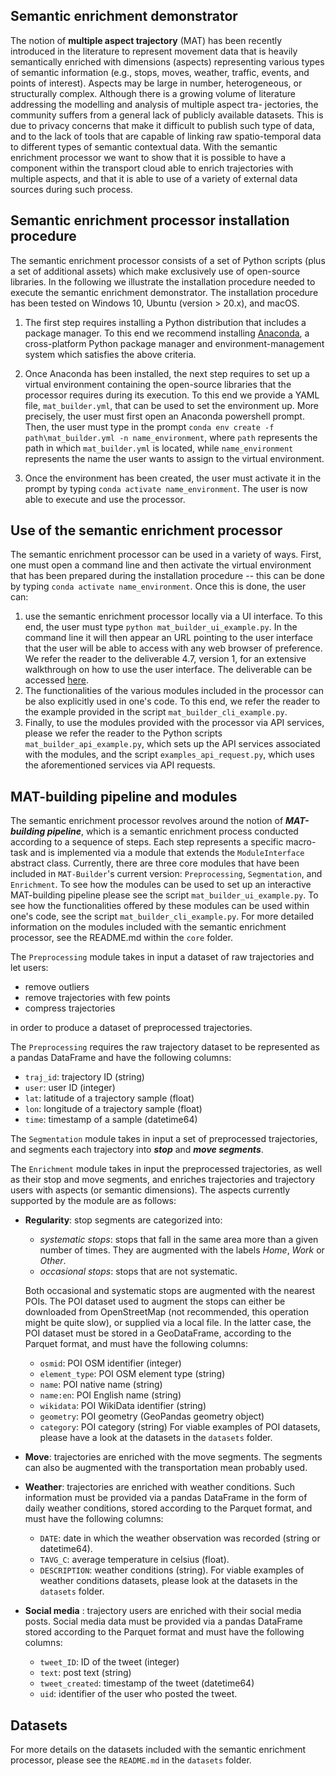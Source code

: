 ## **Semantic enrichment demonstrator**

The notion of **multiple aspect trajectory** (MAT) has
been recently introduced in the literature to represent movement
data that is heavily semantically enriched with dimensions
(aspects) representing various types of semantic information (e.g.,
stops, moves, weather, traffic, events, and points of interest).
Aspects may be large in number, heterogeneous, or structurally
complex. Although there is a growing volume of literature
addressing the modelling and analysis of multiple aspect tra-
jectories, the community suffers from a general lack of publicly
available datasets. This is due to privacy concerns that make it
difficult to publish such type of data, and to the lack of tools that
are capable of linking raw spatio-temporal data to different types
of semantic contextual data. With the semantic enrichment processor we want to show
that it is possible to have a component within the transport cloud able
to enrich trajectories with multiple aspects, and that it is able to
use of a variety of external data sources during such process.


## **Semantic enrichment processor installation procedure**

The semantic enrichment processor consists of a set of Python scripts (plus a set of additional assets) which make exclusively use of open-source libraries. In the following we illustrate the installation procedure needed to execute the semantic enrichment demonstrator. The installation procedure has been tested on Windows 10, Ubuntu (version > 20.x), and macOS.

1. The first step requires installing a Python distribution that includes a package manager. To this end we recommend installing [Anaconda](https://www.anaconda.com/products/distribution), a cross-platform Python package manager and environment-management system which satisfies the above criteria.

2. Once Anaconda has been installed, the next step requires to set up a virtual environment containing the open-source libraries that the processor requires during its execution. To this end we provide a YAML file, ```mat_builder.yml```, that can be used to set the environment up. More precisely, the user must first open an Anaconda powershell prompt. Then, the user must type in the prompt ```conda env create -f path\mat_builder.yml -n name_environment```, where ```path``` represents the path in which ```mat_builder.yml``` is located, while ```name_environment``` represents the name the user wants to assign to the virtual environment.

3.	Once the environment has been created, the user must activate it in the prompt by typing ```conda activate name_environment```. The user is now able to execute and use the processor.


## **Use of the semantic enrichment processor**

The semantic enrichment processor can be used in a variety of ways.
First, one must open a command line and then activate the virtual environment that has been prepared during the installation procedure -- this can be done by typing ```conda activate name_environment```. 
Once this is done, the user can:

1. use the semantic enrichment processor locally via a UI interface. To this end, the user must type ```python mat_builder_ui_example.py```.
In the command line it will then appear an URL pointing to the user interface that the user will be able to access with any web browser of preference. 
We refer the reader to the deliverable 4.7, version 1, for an extensive walkthrough on how to use the user interface. The deliverable can be accessed [here](https://mobidatalab.eu/publications/).
2. The functionalities of the various modules included in the processor can be also explicitly used in one's code. 
To this end, we refer the reader to the example provided in the script ```mat_builder_cli_example.py```.
3. Finally, to use the modules provided with the processor via API services, please we refer the reader
to the Python scripts ```mat_builder_api_example.py```, which sets up the API
  services associated with the modules, and the script ```examples_api_request.py```, which uses the aforementioned
  services via API requests. 


## **MAT-building pipeline** and **modules**

The semantic enrichment processor revolves around the notion of ***MAT-building pipeline***, which is a
semantic enrichment process conducted according to a sequence of steps. Each step
represents a specific macro-task and is implemented via a module that extends the
``ModuleInterface`` abstract class. Currently, there are three core modules that have been
included in ``MAT-Builder``'s current version: ```Preprocessing```, ```Segmentation```, and ```Enrichment```. To see how the modules can be used to set up an interactive MAT-building pipeline please see
the script ``mat_builder_ui_example.py``. To see how the functionalities offered by these modules can be used within one's code, see the script ```mat_builder_cli_example.py```. 
For more detailed information on the modules included with the semantic enrichment processor, see the 
README.md within the ```core``` folder.


The ``Preprocessing`` module takes in input a dataset of raw trajectories and let users:
- remove outliers
- remove trajectories with few points
- compress trajectories

in order to produce a dataset of preprocessed trajectories.

The ``Preprocessing`` requires the raw trajectory dataset to be represented as a pandas DataFrame and have the following columns:
- ```traj_id```: trajectory ID (string)
- ```user```: user ID (integer)
- ```lat```: latitude of a trajectory sample (float)
- ```lon```: longitude of a trajectory sample (float)
- ```time```: timestamp of a sample (datetime64)

The ``Segmentation`` module takes in input a set of preprocessed trajectories, and segments
each trajectory into ***stop*** and ***move segments***.

The ``Enrichment`` module takes in input the preprocessed trajectories, as well as their stop and move segments, and enriches trajectories and trajectory users with aspects
(or semantic dimensions). The aspects currently supported by the module are as follows:
- **Regularity**: stop segments are categorized into:
  - *systematic stops*: stops that fall in the same area more than a given number of times. They are augmented with the labels  *Home*, *Work* or *Other*.
  - *occasional stops*: stops that are not systematic.
    
  Both occasional and systematic stops are augmented with the nearest POIs. 
  The POI dataset used to augment the stops can either be downloaded from OpenStreetMap (not recommended, this operation might be quite slow),
  or supplied via a local file. In the latter case, the POI dataset must be stored in a GeoDataFrame, according to the Parquet format, and must
  have the following columns:
  - ```osmid```: POI OSM identifier (integer)
  - ```element_type```: POI OSM element type (string)
  - ```name```: POI native name (string)
  - ```name:en```: POI English name (string) 
  - ```wikidata```: POI WikiData identifier (string)
  - ```geometry```: POI geometry (GeoPandas geometry object)
  - ```category```: POI category (string)
  For viable examples of POI datasets, please have a look at the datasets in the ```datasets``` folder.


- **Move**: trajectories are enriched with the move segments. The segments can also be augmented with the transportation mean probably used.


- **Weather**: trajectories are enriched with weather conditions. Such information must be provided via a pandas DataFrame in the form of daily weather conditions, stored according to the 
  Parquet format, and must have the following columns:
  - ```DATE```: date in which the weather observation was recorded (string or datetime64).
  - ```TAVG_C```: average temperature in celsius (float).
  - ```DESCRIPTION```: weather conditions (string).
  For viable examples of weather conditions datasets, please look at the datasets in the ```datasets``` folder.


- **Social media** : trajectory users are enriched with their social media posts. Social media data must be provided via a pandas DataFrame stored according to 
  the Parquet format and must have the following columns:
  - ```tweet_ID```: ID of the tweet (integer)
  - ```text```: post text (string)
  - ```tweet_created```: timestamp of the tweet (datetime64)
  - ```uid```: identifier of the user who posted the tweet.


## **Datasets**

For more details on the datasets included with the semantic enrichment processor, please see the ```README.md``` in the ```datasets``` folder.